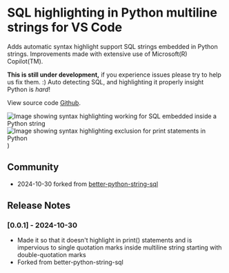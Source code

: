 # SQL highlighting in Python multiline strings for VS Code

Adds automatic syntax highlight support SQL strings embedded in Python strings. Improvements made with extensive use of Microsoft(R) Copilot(TM).

**This is still under development,** if you experience issues please try to help us fix them. :)  Auto detecting SQL, and highlighting it properly insight Python is _hard_!

View source code [Github](https://github.com/RadoslawDeska/better-python-string-sql-refined/blob/HEAD/github.com/RadoslawDeska/better-python-string-sql-refined/).

![Image showing syntax highlighting working for SQL embedded inside a Python string](https://github.com/RadoslawDeska/better-python-string-sql-refined/blob/main/docs/demo.png)
![Image showing syntax highlighting exclusion for print statements in Python](https://github.com/user-attachments/assets/50224306-9c13-444f-acac-1b6578bb7887)
)


## Community
- 2024-10-30 forked from [better-python-string-sql](https://github.com/Submersible/better-python-string-sql)

## Release Notes

### [0.0.1] - 2024-10-30
- Made it so that it doesn't highlight in print() statements and is impervious to single quotation marks inside multiline string starting with double-quotation marks
- Forked from better-python-string-sql
